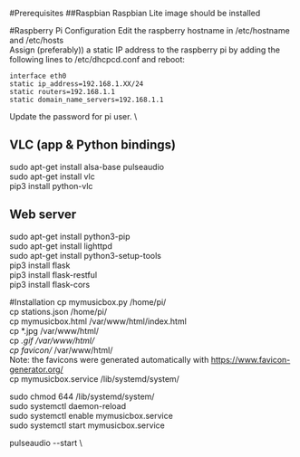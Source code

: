 #Prerequisites
##Raspbian
Raspbian Lite image should be installed

#Raspberry Pi Configuration
Edit the raspberry hostname in /etc/hostname and /etc/hosts \
Assign (preferably)) a static IP address to the raspberry pi by
adding the following lines to /etc/dhcpcd.conf and reboot:

    interface eth0
    static ip_address=192.168.1.XX/24
    static routers=192.168.1.1
    static domain_name_servers=192.168.1.1

Update the password for pi user. \

## VLC (app & Python bindings)
sudo apt-get install alsa-base pulseaudio \
sudo apt-get install vlc \
pip3 install python-vlc

## Web server
sudo apt-get install python3-pip \
sudo apt-get install lighttpd \
sudo apt-get install python3-setup-tools \
pip3 install flask \
pip3 install flask-restful \
pip3 install flask-cors

#Installation
cp mymusicbox.py /home/pi/ \
cp stations.json /home/pi/ \
cp mymusicbox.html /var/www/html/index.html \
cp *.jpg /var/www/html/ \
cp *.gif /var/www/html/ \
cp favicon/* /var/www/html/ \
Note: the favicons were generated automatically with https://www.favicon-generator.org/ \
cp mymusicbox.service /lib/systemd/system/

sudo chmod 644 /lib/systemd/system/ \
sudo systemctl daemon-reload \
sudo systemctl enable mymusicbox.service \
sudo systemctl start mymusicbox.service 

pulseaudio --start \
